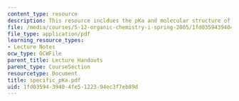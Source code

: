 ```yaml
---
content_type: resource
description: This resource incldues the pKa and molecular structure of various compunds.
file: /media/courses/5-12-organic-chemistry-i-spring-2005/1fd0359439404fe5122394ec3f7eb89d_specific_pKa.pdf
file_type: application/pdf
learning_resource_types:
- Lecture Notes
ocw_type: OCWFile
parent_title: Lecture Handouts
parent_type: CourseSection
resourcetype: Document
title: specific_pKa.pdf
uid: 1fd03594-3940-4fe5-1223-94ec3f7eb89d
---
```

